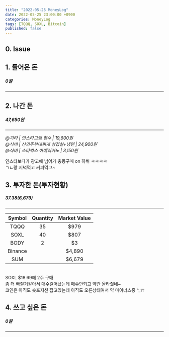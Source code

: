 ```yaml
---
title: "2022-05-25 MoneyLog"
date: 2022-05-25 23:00:00 +0900
categories: MoneyLog
tags: [TQQQ, SOXL, Bitcoin]
published: false
---
```


## 0. Issue

## 1. 들어온 돈
##### 0원
---

## 2. 나간 돈
##### 47,650원
---
*@기타 | 인스타그램 향수 | 19,600원*<br>
*@식비 | 신의주부대찌개 삼겹살+냉면 | 24,900원*<br>
*@식비 | 스타벅스 아메리카노 | 3,150원*<br>

인스타보다가 광고에 넘어가 충동구매 on 하쒸 ㅋㅋㅋㅋ<br>
ㄱㄴ랑 저녁먹고 커피먹고~<br>

## 3. 투자한 돈(투자현황)
##### $37.38 ($6,679)
---

|  Symbol | Quantity | Market Value |
|:-------:|:--------:|:------------:|
| TQQQ    |    35    |     $979     |
| SOXL    |    40    |     $807     |
| BODY    |     2    |     $3       |
| Binance |          |     $4,890   |
|   SUM   |          |     $6,679   |

<br>
SOXL $18.69에 2주 구매<br>
좀 더 빠질거같아서 매수걸어놨는데 매수안되고 약간 올라줬네~<br>
코인은 아직도 숏포지션 잡고있는데 아직도 오른상태여서 약 마이너스중 ^_ㅠ<br>


## 4. 쓰고 싶은 돈
##### 0원
---


